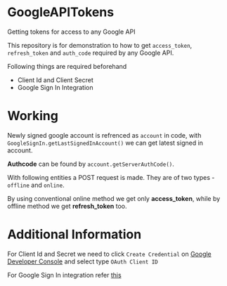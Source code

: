# GoogleAPITokens
Getting tokens for access to any Google API

This repository is for demonstration to how to get `access_token`, `refresh_token` and `auth_code` required by any Google API.

Following things are required beforehand

- Client Id and Client Secret
- Google Sign In Integration

# Working

Newly signed google account is refrenced as `account` in code, with `GoogleSignIn.getLastSignedInAccount()` we can get latest signed in account.

**Authcode** can be found by `account.getServerAuthCode()`.

With following entities a POST request is made. They are of two types - `offline` and `online`. 

By using conventional online method we get only **access_token**, while by offline method we get **refresh_token** too.

# Additional Information
For Client Id and Secret we need to click `Create Credential` on [Google Developer Console](https://console.developers.google.com/apis/credentials) and select type `OAuth Client ID`

For Google Sign In integration refer [this](https://developers.google.com/identity/sign-in/android/start-integrating)

